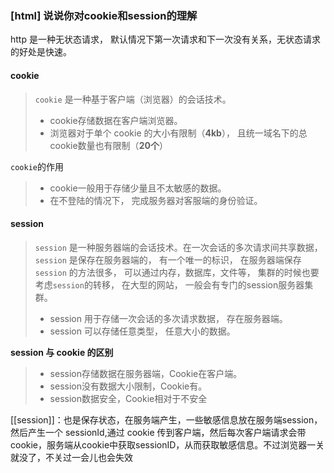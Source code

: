 ### [html] 说说你对cookie和session的理解

http 是一种无状态请求， 默认情况下第一次请求和下一次没有关系，无状态请求的好处是快速。
#### cookie
> `cookie` 是一种基于客户端（浏览器）的会话技术。
> + cookie存储数据在客户端浏览器。
> + 浏览器对于单个 cookie 的大小有限制（**4kb**）， 且统一域名下的总cookie数量也有限制（**20个**）

`cookie`的作用
> + cookie一般用于存储少量且不太敏感的数据。
> + 在不登陆的情况下， 完成服务器对客服端的身份验证。

#### session
> `session` 是一种服务器端的会话技术。在一次会话的多次请求间共享数据， `session` 是保存在服务器端的， 有一个唯一的标识， 在服务器端保存`session` 的方法很多， 可以通过内存，数据库，文件等， 集群的时候也要考虑`session`的转移， 在大型的网站， 一般会有专门的session服务器集群。
> + session 用于存储一次会话的多次请求数据， 存在服务器端。
> + session 可以存储任意类型， 任意大小的数据。

**session 与 cookie 的区别**
> + session存储数据在服务器端，Cookie在客户端。
> + session没有数据大小限制，Cookie有。
> + session数据安全，Cookie相对于不安全

[[session]]：也是保存状态，在服务端产生，一些敏感信息放在服务端session，然后产生一个 sessionId,通过 cookie 传到客户端，然后每次客户端请求会带cookie，服务端从cookie中获取sessionID，从而获取敏感信息。不过浏览器一关就没了，不关过一会儿也会失效